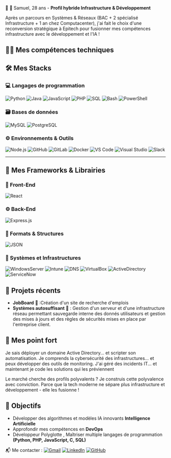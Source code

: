 👋 👋 Samuel, 28 ans - **Profil hybride Infrastructure & Développement**

Après un parcours en Systèmes & Réseaux (BAC + 2 spécialisé Infrastructure + 1 an chez Computacenter),
j'ai fait le choix d'une reconversion stratégique à Epitech pour fusionner mes compétences infrastructure avec le développement et l'IA !

## 🧑‍💻 Mes compétences techniques

## 🛠️ **Mes Stacks**

### 💻 Langages de programmation

![Python](https://img.shields.io/badge/Python-3776AB?logo=python&logoColor=white)
![Java](https://img.shields.io/badge/Java-007396?logo=java&logoColor=white)
![JavaScript](https://img.shields.io/badge/JavaScript-F7DF1E?logo=javascript&logoColor=black)
![PHP](https://img.shields.io/badge/PHP-777BB4?logo=php&logoColor=white)
![SQL](https://img.shields.io/badge/SQL-336791?logo=postgresql&logoColor=white)
![Bash](https://img.shields.io/badge/Bash-4EAA25?logo=gnubash&logoColor=white)
![PowerShell](https://img.shields.io/badge/PowerShell-5391FE?logo=powershell&logoColor=white)

### 🗃️ Bases de données

![MySQL](https://img.shields.io/badge/MySQL-4479A1?logo=mysql&logoColor=white)
![PostgreSQL](https://img.shields.io/badge/PostgreSQL-4169E1?logo=postgresql&logoColor=white)

### ⚙️ Environnements & Outils

![Node.js](https://img.shields.io/badge/Node.js-339933?logo=node.js&logoColor=white)
![GitHub](https://img.shields.io/badge/GitHub-181717?logo=github&logoColor=white)
![GitLab](https://img.shields.io/badge/GitLab-FC6D26?logo=gitlab&logoColor=white)
![Docker](https://img.shields.io/badge/Docker-2496ED?logo=docker&logoColor=white)
![VS Code](https://img.shields.io/badge/VS%20Code-0078D4?logo=visualstudiocode&logoColor=white)
![Visual Studio](https://img.shields.io/badge/Visual%20Studio-5C2D91?logo=visualstudio&logoColor=white)
![Slack](https://img.shields.io/badge/Slack-4A154B?logo=slack&logoColor=white)

---

## 🧩 **Mes Frameworks & Librairies**

### 🎨 Front-End

![React](https://img.shields.io/badge/React-20232A?logo=react&logoColor=61DAFB)

### ⚙️ Back-End

![Express.js](https://img.shields.io/badge/Express.js-000000?logo=express&logoColor=white)

### 🧱 Formats & Structures

![JSON](https://img.shields.io/badge/JSON-000000?logo=json&logoColor=white)

### 🔐 Systèmes et Infrastructures

![WindowsServer](https://img.shields.io/badge/Windows_Server-8A2BE2)
![Intune](https://img.shields.io/badge/Intune-pink)
![DNS](https://img.shields.io/badge/DNS-navy)
![VirtualBox](https://img.shields.io/badge/VirtualBox-green)
![ActiveDirectory](https://img.shields.io/badge/Active_Directory-orange)
![ServiceNow](https://img.shields.io/badge/Service%20Now-grey)

## 🚀 Projets récents

- **JobBoard** 📰 :Création d'un site de recherche d'emplois
- **Systèmes autosuffisant** 🏡 : Gestion d'un serveur et d'une infrastructure réseau permettant sauvegarde interne des donnés utilisateurs et gestion des mises à jours et des règles de sécurités mises en place par l'entreprise client.

## 💪 Mes point fort

Je sais déployer un domaine Active Directory... et scripter son automatisation.
Je comprends la cybersécurité des infrastructures... et peux développer des outils de monitoring.
J'ai géré des incidents IT... et maintenant je code les solutions qui les préviennent

Le marché cherche des profils polyvalents ? Je construis cette polyvalence avec conviction.
Parce que la tech moderne ne sépare plus infrastructure et développement - elle les fusionne !

## 🎯 Objectifs

- Développer des algorithmes et modèles IA innovants **Intelligence Artificielle**
- Approfondir mes compétences en **DevOps**
- Développeur Polyglotte , Maîtriser multiple langages de programmation **(Python, PHP, JavaScript, C, SQL)**

📬 Me contacter :
[![Gmail](https://img.shields.io/badge/-Gmail-D14836?logo=gmail&logoColor=white)](mailto:samuel.bap34@gmail.com)
[![LinkedIn](https://img.shields.io/badge/-LinkedIn-0A66C2?logo=linkedin&logoColor=white)](https://www.linkedin.com/in/samuel-baptista-232b76200/)
[![GitHub](https://img.shields.io/badge/GitHub-FF5722?logo=google-chrome&logoColor=white)](https://github.com/Samuel-Baptista)
